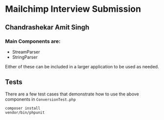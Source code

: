 # Mailchimp Interview Submission

## Chandrashekar Amit Singh

### Main Components are:
  
  - StreamParser
  - StringParser

Either of these can be included in a larger application to be used as needed.

## Tests

There are a few test cases that demonstrate how to use the above components in `ConversionTest.php`

```
composer install
vendor/bin/phpunit
```